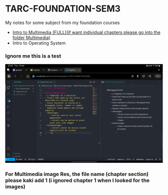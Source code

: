 # TARC-FOUNDATION-SEM3
My notes for some subject from my foundation courses

- [Intro to Multimedia (FULL)(if want individual chapters please go into the folder Multimedia)](./Multimedia/Combined.md)
- Intro to Operating System

### Ignore me this is a test
![Test Image](./Multimedia/imgRes/test.jpg)

### For Multimedia image Res, the file name (chapter section) please kaki add 1 (i ignored chapter 1 when I looked for the images)